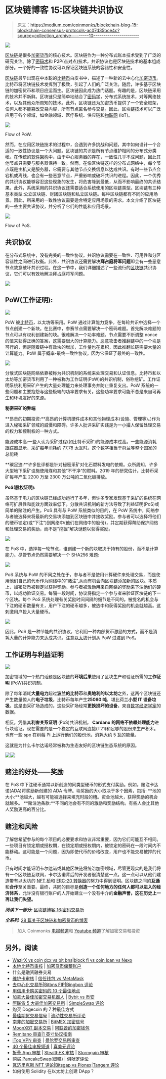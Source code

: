 # 区块链博客 15:区块链共识协议

> 原文：<https://medium.com/coinmonks/blockchain-blog-15-blockchain-consensus-protocols-ac07d35bce4c?source=collection_archive---------10----------------------->

![](img/fbe89f7bfe61ed0b6f5c30ae84ab8b7f.png)

[区块链](https://www.sciencedirect.com/topics/engineering/blockchain)是很多[加密货币](https://www.sciencedirect.com/topics/computer-science/cryptocurrency)的核心技术。区块链作为一种分布式账本技术受到了广泛的研究关注。除了[密码术](https://www.sciencedirect.com/topics/engineering/cryptography)和 P2P(点对点)技术，共识协议也是区块链技术的基本组成部分。一个好的一致性协议可以保证区块链系统的容错性和安全性。

[区块链](https://www.sciencedirect.com/topics/engineering/blockchain)最早出现在中本聪的[比特币](https://www.sciencedirect.com/topics/computer-science/bitcoin)白皮书中，描述了一种新的去中心化[加密货币](https://www.sciencedirect.com/topics/computer-science/cryptocurrency)。比特币将区块链技术发挥到了极致，引起了人们的广泛关注。随后，许多基于区块链的加密货币和项目应运而生。区块链因此成为热门话题。有趣的是，区块链采用的技术并不新鲜。区块链只是简单地结合了[密码学](https://www.sciencedirect.com/topics/engineering/cryptography)，分布式系统技术，对等网络技术，以及其他众所周知的技术。此外，区块链还为加密货币提供了一个安全框架，任何人都不能篡改交易内容，所有节点匿名参与交易。因此，区块链技术可以广泛应用于各个领域，如金融领域、医疗系统、供应链和[物联网](https://www.sciencedirect.com/topics/computer-science/internet-of-things) (IoT)。

![](img/f5c90de391a8e60b2f54e2064f81a996.png)

Flow of PoW.

然而，在应用区块链技术的过程中，会遇到许多挑战和问题，其中如何设计一个合适的一致性协议是一个大问题。区块链的共识是所有节点维护相同的分布式分类帐。在传统的[软件架构](https://www.sciencedirect.com/topics/computer-science/software-architecture)中，由于中心服务器的存在，一致性几乎不成问题，因此其他节点只需要与服务器保持一致。然而，在像区块链这样的分布式网络中，每个节点既是主机又是服务器，它需要与其他节点交换信息以达成共识。有时一些节点会宕机或离线，也会有一些恶意节点，严重影响或破坏共识的进程。因此，一个优秀的共识协议能够容忍这些现象的发生，将危害降到最低，从而不影响最终的共识结果。此外，系统采用的共识协议还需要适合系统使用的区块链类型。区块链有三种基本类型:公立区块链、财团区块链和私立区块链。每种区块链都有不同的应用场景。因此，所采用的一致性协议需要适合特定应用场景的需求。本文介绍了区块链的一些主要共识协议，并分析了它们的性能和应用场景。

![](img/cd850d57c91b8a2f4a941c0b41d17722.png)

Flow of PoS.

## 共识协议

在分布式系统中，没有完美的一致性协议。共识协议需要在一致性、可用性和分区容错性之间进行权衡。此外，共识协议还需要解决**拜占庭将军问题**即会有一些恶意节点故意破坏共识过程。在这一节中，我们详细描述了一些流行的[区块链](https://www.sciencedirect.com/topics/engineering/blockchain)共识协议，它们可以有效地解决拜占庭将军问题。

![](img/5f5fdb18d9f7baf081e103ca348d46d0.png)

## **PoW(工作证明):**

![](img/7363f0eeffcdbfffe7407762e1fe825b.png)

PoW 被[比特币](https://www.sciencedirect.com/topics/computer-science/bitcoin)，以太坊等采用。PoW 通过计算能力竞争，在每轮共识中选择一个节点创建一个新块。在比赛中，参赛节点需要解决一个密码难题。首先解决难题的节点可以有权利创建新的块。很难解决一个功率难题。节点需要不断调整 nonce 的值来获得正确的答案，这需要很大的计算能力。恶意攻击者推翻链中的一个块是可行的，但是随着链中有效块的增加，工作量也在累积，因此推翻长链需要大量的计算能力。PoW 属于概率-最终一致性协议，因为它保证了最终的一致性。

![](img/602760178a5de2957f98263e6e1b66b4.png)

分散式区块链网络依靠被称为共识机制的系统来处理交易和认证信息。比特币和以太坊等加密货币利用了一种被称为工作证明(PoW)的共识机制，俗称挖矿。工作证明系统利用采矿产生的大量处理能力来处理事务并防止重复支出。PoW 系统的一些问题和主要抱怨与这些极端的功率要求有关，这些功率要求可能不总是来自可再生和环境友好的来源。

**秘密采矿的弊端**

**昂贵的初期投资:**高昂的计算机硬件成本和其他物理成本(设施、管理等)。)作为进入秘密采矿领域的威慑和障碍。许多人批评采矿实践是为一小撮人保留处理交易的权力和控制权的一种方式。

能源成本高:一些人认为采矿过程(如比特币采矿)的能源成本过高。一些能源消耗跟踪器显示，采矿每年消耗约 77.78 太瓦时。这个数字相当于荷兰等整个国家的总能耗

**碳足迹:**许多批评都是针对秘密采矿对化石燃料发电的依赖。众所周知，许多大型地下采矿设施使用煤和其他“不干净”的燃料。2019 年的研究估计，比特币采矿每年产生 2200 万至 2300 万公吨的二氧化碳排放。

**PoS(股权证明):**

虽然基于电力的区块链已经成功运行了多年，但许多专家发现基于采矿的系统在网络可扩展性和能效方面效率低下。分散共识机制的新方法导致了利益证明(PoS)或简单的赌注的产生。PoS 具有与 PoW 系统类似的目的，在 PoW 系统中，网络参与者被选择来将最新的交易块添加到区块链中并接收奖励。参与者可以选择将他们的硬币锁定(或“下注”)到网络中(他们在网络中的股份)，并定期获得帮助保护网络和处理交易的奖励，而不是“挖掘”解决谜题以获得奖励。

![](img/ba0e9d5e7452ba65d5a61c868c8e7540.png)

在 PoS 中，选择每一轮节点，谁创建一个新的块取决于持有的股份，而不是计算能力。尽管节点仍然需要解决一个 SHA256 难题:

![](img/f4afc15d432a9c05027f5234a9f35f9d.png)

PoS 系统与 PoW 的不同之处在于，参与者不是使用计算硬件来处理交易，而是使用他们自己的代币作为网络中的“赌注”,从而有机会向区块链添加新的区块。本质上，加密货币被锁定以获得奖励。参与者被激励用来自网络的奖励来下注他们的硬币，以成功验证交易。每隔一段时间，协议将指定一个参与者来验证区块链的下一个区块。每个 PoS 系统处理有关奖励时间间隔的细节是不同的。被提名的机会与下注的硬币数量有关，用户下注的硬币越多，被选中和获得奖励的机会就越高。这刺激用户投入大量硬币。

![](img/8bb78b37a302b185d84719e4a9aa2b39.png)

因此，PoS 是一种节能的共识协议，它利用一种内部货币激励的方式，而不是消耗大量的计算能力来达成共识。注意[以太坊](https://www.sciencedirect.com/topics/computer-science/ethereum)计划从 PoW 过渡到 PoS。

## 工作证明与利益证明

![](img/38ee74816b5f6fa3275b656bb0e6c803.png)

加密领域的一个热门话题是区块链的**环境后果**使用了区块生产和验证所需的**工作证明** (PoW)共识机制。

除了每年消耗**大量电力**超过**波兰的比特币**和**奥地利的以太坊**之外，这两个区块链还产生数量惊人的**电子垃圾**，比特币每年产生**25060 吨**，堪比荷兰**小型 IT 设备垃圾**。这是由采矿场造成的，这些采矿场经常**更换损坏的设备**。来自[数字经济学家](https://digiconomist.net/bitcoin-energy-consumption)的数据。

相反，凭借其**利害关系证明** (PoS)共识机制， **Cardano 的网络不依赖处理能力**进行块验证。现在需要的是一个稳定的互联网连接(T21)和足够的股份来生产积木。也有一些 spo 在树莓 Pi 上运行他们的股份池，消耗大约 5 瓦的能量。

这就是为什么卡尔达诺经常被称为生态友好的区块链生态系统的原因。

![](img/e4e24736a108fa50bb05ba44e857a82a.png)![](img/d76d5046744a4a6a66e263902a85404f.png)

## 赌注的好处——奖励

在 PoS 中下注硬币通常以新创造的同类型硬币的形式支付奖励。例如，赌注卡达诺(ADA)将奖励新创建的 ADA 令牌。块奖励的大小取决于多个因素，包括:
**池的大小:**池越大，越有可能被选择来填充时段的槽。资金池越大，获得奖励的机会就越多。
**赌注池条款:**不同的池会有不同的激励和奖励结构。有些人会比其他人奖励更高的百分比。

## 赌注和风险

了解您希望参与的每个项目的必要要求和协议非常重要，因为它们可能互不相同。
一些项目有锁定期或授权期，在锁定期或授权期内，被锁定的密码在一段时间内不能移动。这可能是一个问题，因为即使代币的价格改变，用户也不能交易被押的代币。

只有时间才能证明卡尔达诺或其他区块链将统治加密领域，尽管更现实的是我们将有一个区块链互联网，卡尔达诺背后的开发者很清楚这一点。这一点可以从他们建造带有以太坊的 [NFT 桥](https://en.cryptonomist.ch/2021/10/22/cardano-bondly-nft-bridge-ethereum/)和 [ERC-20 转换器](https://en.cryptonomist.ch/2021/08/30/cardano-launching-the-erc20-converter-on-testnet-to-create-a-bridge-with-ethereum/)的努力中得到证明。区块链之间的**互通**和**合作**至关重要。最终，共同的目标是**创造一个任何地方的任何人都可以进入的经济体系**，允许没有银行账户的人开始建立一个没有中介的**金融声誉，这在历史上一再让我们失望。**

***阅读下一部分:*** [区块链博客 16:密码交易所](https://aaklii.medium.com/blockchain-blog-16-crypto-exchanges-4dfa7f4a7cd7)

***全系列:*** [28 篇关于区块链和加密货币的博客](https://aaklii.medium.com/28days-of-february-blockchain-and-cryptocurrency-research-blogs-4b73c51ce3db)

> 加入 Coinmonks [电报频道](https://t.me/coincodecap)和 [Youtube 频道](https://www.youtube.com/c/coinmonks/videos)了解加密交易和投资

## 另外，阅读

*   [WazirX vs coin dcx vs bit bns](/coinmonks/wazirx-vs-coindcx-vs-bitbns-149f4f19a2f1)|[block fi vs coin loan vs Nexo](/coinmonks/blockfi-vs-coinloan-vs-nexo-cb624635230d)
*   [本地比特币审核](/coinmonks/localbitcoins-review-6cc001c6ed56) | [加密货币储蓄账户](https://coincodecap.com/cryptocurrency-savings-accounts)
*   什么是融资融券交易
*   [维护卡审核](https://coincodecap.com/uphold-card-review) | [信任钱包 vs MetaMask](https://coincodecap.com/trust-wallet-vs-metamask)
*   [去中心化交易所](https://coincodecap.com/what-are-decentralized-exchanges)|[Bitbns FIP](https://coincodecap.com/bitbns-fip)|[Bingbon 评论](https://coincodecap.com/bingbon-review)
*   [用信用卡购买密码的 10 个最佳地点](https://coincodecap.com/buy-crypto-with-credit-card)
*   [加拿大最佳加密交易机器人](https://coincodecap.com/5-best-crypto-trading-bots-in-canada) | [Bybit vs 币安](https://coincodecap.com/bybit-binance-moonxbt)
*   [阿联酋 5 大最佳加密交易所](https://coincodecap.com/best-crypto-exchanges-in-uae) | [SimpleSwap 评论](https://coincodecap.com/simpleswap-review)
*   购买 Dogecoin 的 7 种最佳方式
*   [最佳期货交易信号](https://coincodecap.com/futures-trading-signals) | [流动性交易所评论](https://coincodecap.com/liquid-exchange-review)
*   [南非的加密交易所](https://coincodecap.com/crypto-exchanges-in-south-africa) | [BitMEX 加密信号](https://coincodecap.com/bitmex-crypto-signals)
*   [MoonXBT 副本交易](https://coincodecap.com/moonxbt-copy-trading) | [阿联酋的加密钱包](https://coincodecap.com/crypto-wallets-in-uae)
*   [Remitano 审查](https://coincodecap.com/remitano-review)|[1 英寸协议指南](https://coincodecap.com/1inch)
*   [iTop VPN 审查](https://coincodecap.com/itop-vpn-review) | [曼陀罗交易所审查](https://coincodecap.com/mandala-exchange-review)
*   [40 个最佳电报频道](https://coincodecap.com/best-telegram-channels) | [喜美元评论](https://coincodecap.com/hi-dollar-review)
*   [折叠 App 审核](https://coincodecap.com/fold-app-review) | [StealthEX 审核](/coinmonks/stealthex-review-396c67309988) | [Stormgain 审核](https://coincodecap.com/stormgain-review)
*   [购买 PancakeSwap(蛋糕)](https://coincodecap.com/buy-pancakeswap) | [俱吠罗评论](/coinmonks/coinswitch-kuber-review-1a8dc5c7a739)
*   [瓦济里克斯 NFT 评论](https://coincodecap.com/wazirx-nft-review)|[Bitsgap vs Pionex](https://coincodecap.com/bitsgap-vs-pionex)|[Tangem 评论](https://coincodecap.com/tangem-wallet-review)
*   如何使用 Solidity 在以太坊上创建 DApp？